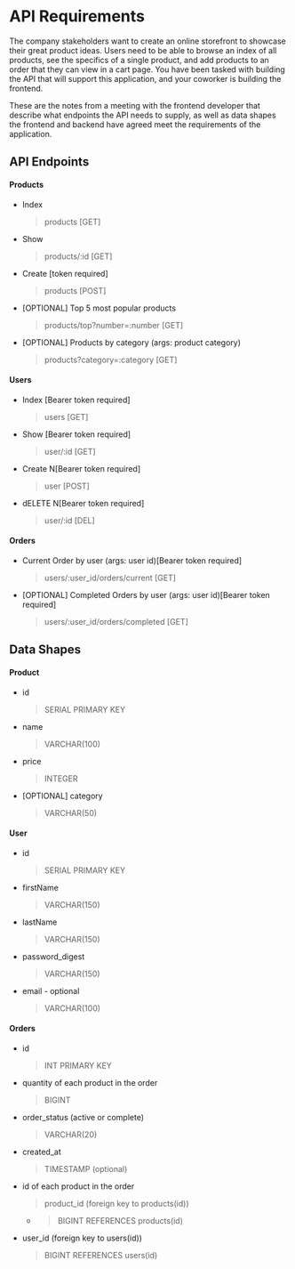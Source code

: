 # API Requirements

The company stakeholders want to create an online storefront to showcase their great product ideas. Users need to be able to browse an index of all products, see the specifics of a single product, and add products to an order that they can view in a cart page. You have been tasked with building the API that will support this application, and your coworker is building the frontend.

These are the notes from a meeting with the frontend developer that describe what endpoints the API needs to supply, as well as data shapes the frontend and backend have agreed meet the requirements of the application.

## API Endpoints

#### Products

- Index
  > products [GET]
- Show
  > products/:id [GET]
- Create [token required]
  > products [POST]
- [OPTIONAL] Top 5 most popular products
  > products/top?number=:number [GET]
- [OPTIONAL] Products by category (args: product category)
  > products?category=:category [GET]

#### Users

- Index [Bearer token required]

  > users [GET]

- Show [Bearer token required]
  > user/:id [GET]
- Create N[Bearer token required]
  > user [POST]
- dELETE N[Bearer token required]
  > user/:id [DEL]

#### Orders

- Current Order by user (args: user id)[Bearer token required]
  > users/:user_id/orders/current [GET]
- [OPTIONAL] Completed Orders by user (args: user id)[Bearer token required]
  > users/:user_id/orders/completed [GET]

## Data Shapes

#### Product

- id
  > SERIAL PRIMARY KEY
- name
  > VARCHAR(100)
- price
  > INTEGER
- [OPTIONAL] category
  > VARCHAR(50)

#### User

- id
  > SERIAL PRIMARY KEY
- firstName
  > VARCHAR(150)
- lastName
  > VARCHAR(150)
- password_digest
  > VARCHAR(150)
- email - optional
  > VARCHAR(100)

#### Orders

- id
  > INT PRIMARY KEY
- quantity of each product in the order
  > BIGINT
- order_status (active or complete)
  > VARCHAR(20)
- created_at
  > TIMESTAMP (optional)
- id of each product in the order
  > product_id (foreign key to products(id))
  - > BIGINT REFERENCES products(id)
- user_id (foreign key to users(id))
  > BIGINT REFERENCES users(id)
